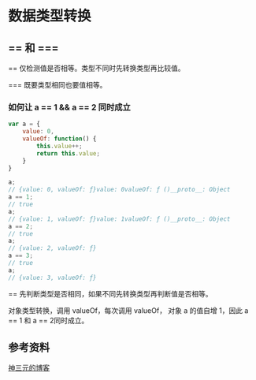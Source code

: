 

# 数据类型转换

## == 和 ===

== 仅检测值是否相等。类型不同时先转换类型再比较值。

=== 既要类型相同也要值相等。


### 如何让 a == 1 && a == 2 同时成立


```js
var a = {
    value: 0,
    valueOf: function() {
        this.value++;
        return this.value;
    }
}

a;
// {value: 0, valueOf: ƒ}value: 0valueOf: ƒ ()__proto__: Object
a == 1;
// true
a;
// {value: 1, valueOf: ƒ}value: 1valueOf: ƒ ()__proto__: Object
a == 2;
// true
a;
// {value: 2, valueOf: ƒ}
a == 3;
// true
a;
// {value: 3, valueOf: ƒ}
```
== 先判断类型是否相同，如果不同先转换类型再判断值是否相等。

对象类型转换，调用 valueOf，每次调用 valueOf， 对象 a 的值自增 1，因此 a == 1 和 a == 2同时成立。



## 参考资料

[神三元的博客](http://47.98.159.95/my_blog/js-base/003.html#_4-%E5%AF%B9%E8%B1%A1%E8%BD%AC%E5%8E%9F%E5%A7%8B%E7%B1%BB%E5%9E%8B%E6%98%AF%E6%A0%B9%E6%8D%AE%E4%BB%80%E4%B9%88%E6%B5%81%E7%A8%8B%E8%BF%90%E8%A1%8C%E7%9A%84%EF%BC%9F)